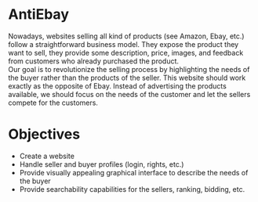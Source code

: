 # AntiEbay
Nowadays, websites selling all kind of products (see Amazon, Ebay, etc.) follow a straightforward 
business model. They expose the product they want to sell, they provide some description, price, 
images, and feedback from customers who already purchased the product.  
Our goal is to revolutionize the selling process by highlighting the needs of the buyer rather than 
the products of the seller. This website  should work exactly as the  opposite of Ebay. Instead of 
advertising  the  products  available,  we  should  focus  on  the  needs  of  the  customer  and  let  the 
sellers compete for the customers. 

# Objectives
<ul>
  <li>Create a website</li>
  <li>Handle seller and buyer profiles (login, rights, etc.)</li>
  <li>Provide visually appealing  graphical interface to describe the needs of the buyer</li>
  <li>Provide searchability capabilities for the sellers, ranking, bidding, etc.</li>
</ul>
